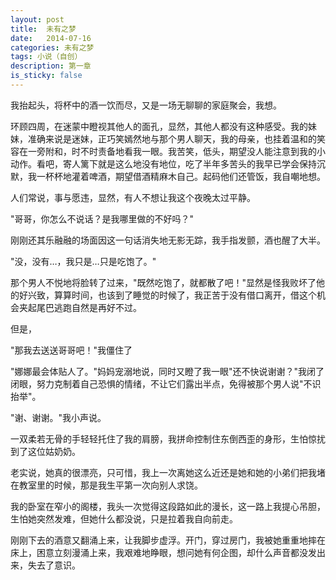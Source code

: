 ```yaml
---
layout: post
title:  未有之梦
date:   2014-07-16
categories: 未有之梦
tags: 小说（自创）
description: 第一章
is_sticky: false
---
```

<p>我抬起头，将杯中的酒一饮而尽，又是一场无聊聊的家庭聚会，我想。</p>
<p>环顾四周，在迷蒙中瞪视其他人的面孔，显然，其他人都没有这种感受。我的妹妹，准确来说是迷妹，正巧笑嫣然地与那个男人聊天，我的母亲，也挂着温和的笑容在一旁附和，时不时责备地看我一眼。我苦笑，低头，期望没人能注意到我的小动作。看吧，寄人篱下就是这么地没有地位，吃了半年多苦头的我早已学会保持沉默，我一杯杯地灌着啤酒，期望借酒精麻木自己。起码他们还管饭，我自嘲地想。</p>
<p>人们常说，事与愿违，显然，有人不想让我这个夜晚太过平静。</p>
<p>"哥哥，你怎么不说话？是我哪里做的不好吗？"</p>
<p>刚刚还其乐融融的场面因这一句话消失地无影无踪，我手指发颤，酒也醒了大半。</p>
<p>"没，没有…，我只是…只是吃饱了。"</p>
<p>那个男人不悦地将脸转了过来，"既然吃饱了，就都散了吧！"显然是怪我败坏了他的好兴致，算算时间，也该到了睡觉的时候了，我正苦于没有借口离开，借这个机会夹起尾巴逃跑自然是再好不过。</p>
<p>但是，</p>
<p>"那我去送送哥哥吧！"我僵住了</p>
<p>"娜娜最会体贴人了。"妈妈宠溺地说，同时又瞪了我一眼"还不快说谢谢？"我闭了闭眼，努力克制着自己恐惧的情绪，不让它们露出半点，免得被那个男人说"不识抬举"。</p>
<p>"谢、谢谢。"我小声说。</p>
<p>一双柔若无骨的手轻轻托住了我的肩膀，我拼命控制住东倒西歪的身形，生怕惊扰到了这位姑奶奶。</p>
<p>老实说，她真的很漂亮，只可惜，我上一次离她这么近还是她和她的小弟们把我堵在教室里的时候，那是我生平第一次向别人求饶。</p>
<p>我的卧室在窄小的阁楼，我头一次觉得这段路如此的漫长，这一路上我提心吊胆，生怕她突然发难，但她什么都没说，只是拉着我自向前走。</p>
<p>刚刚下去的酒意又翻涌上来，让我脚步虚浮。开门，穿过房门，我被她重重地摔在床上，困意立刻漫涌上来，我艰难地睁眼，想问她有何企图，却什么声音都没发出来，失去了意识。</p>